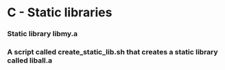 # C - Static libraries
### Static library libmy.a

### A script called create_static_lib.sh that creates a static library called liball.a
